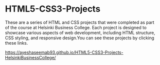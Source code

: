 # HTML5-CSS3-Projects

These are a series of HTML and CSS projects that were completed as part of the course at Helsinki Business College. Each project is designed to showcase various aspects of web development, including HTML structure, CSS styling, and responsive design.You can see these projects by clicking these links.

https://ayeshaseemab93.github.io/HTML5-CSS3-Projects-HelsinkiBusinessCollege/

